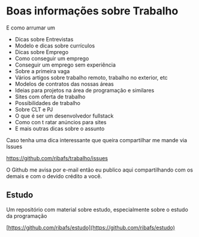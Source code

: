 # Boas informações sobre Trabalho

E como arrumar um

- Dicas sobre Entrevistas
- Modelo e dicas sobre currículos
- Dicas sobre Emprego
- Como conseguir um emprego
- Conseguir um emprego sem experiência
- Sobre a primeira vaga
- Vários artigos sobre trabalho remoto, trabalho no exterior, etc
- Modelos de contratos das nossas áreas
- Ideias para projetos na área de programação e similares
- Sites com oferta de trabalho
- Possibilidades de trabalho
- Sobre CLT e PJ
- O que é ser um desenvolvedor fullstack
- Como con t ratar anúncios para sites
- E mais outras dicas sobre o assunto

Caso tenha uma dica interessante que queira compartilhar me mande via Issues

https://github.com/ribafs/trabalho/issues

O Github me avisa por e-mail então eu publico aqui compartilhando com os demais e com o devido crédito a você.

## Estudo

Um repositório com material sobre estudo, especialmente sobre o estudo da programação

[https://github.com/ribafs/estudo](https://github.com/ribafs/estudo)
